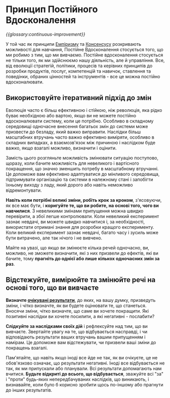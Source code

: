 # Принцип Постійного Вдосконалення

_{{glossary:continuous-improvement}}_

У той час як принципи [Емпіризму](section:principle-empiricism) та [Консенсусу](section:principle-consent) розкривають можливості для навчання, Постійне Вдосконалення стосується того, що ми робимо з тим, що ми вивчаємо. Постійне вдосконалення стосується не тільки того, як ми здійснюємо нашу діяльність, але й управління. Все, від еволюції стратегій, політики, процесів та керівних принципів до розробки продуктів, послуг, компетенцій та навичок, ставлення та поведінки, обраних цінностей та інструментів - все це можна постійно вдосконалювати.

## Використовуйте ітеративний підхід до змін

Еволюція часто є більш ефективною і стійкою, ніж революція, яка рідко буває необхідною або вартою, якщо ви не можете постійно вдосконалювати систему, коли це потрібно. Особливо в складному середовищі одночасне внесення багатьох змін до системи може призвести до безладу, який важко виправити. Наслідки більш масштабних втручань часто важко ефективно виміряти, особливо в складних випадках, а взаємозв'язок між причиною і наслідком буде важко, якщо взагалі можливо, визначити і оцінити.

Замість цього розгляньте можливість змінювати ситуацію поступово, щоразу, коли бачите можливість для невеликого і вартісного покращення, що значно зменшить потребу в масштабному втручанні. Це допоможе вам ефективно адаптуватися до мінливого середовища, підтримувати організацію та системи в належному стані і запобігти їхньому виходу з ладу, який дорого або навіть неможливо відремонтувати.

**Навіть коли потрібні великі зміни, робіть крок за кроком**, з'ясовуючи, як все має бути, і **коригуйте те, що ви робите, на основі того, чого ви навчилися**. З невеликими змінами припущення можна швидко перевірити, а збої легше контролювати. Коли невеликий експеримент зазнає невдачі, ви можете швидко навчитися і, за необхідності, використати отримані знання для розробки кращого експерименту. Коли великий експеримент зазнає невдачі, багато часу і зусиль може бути витрачено, але так нічого і не вивчено.

Майте на увазі, що якщо ви змінюєте кілька речей одночасно, ви, можливо, не зможете визначити, які з них призвели до ефектів, які ви бачите, тому **прагніть до однієї або лише кількох одночасних змін за раз**.

## Відстежуйте, вимірюйте та змінюйте речі на основі того, що ви вивчаєте

**Визначте [очікувані результати](section:clarify-intended-outcome)**, до яких, на вашу думку, призведуть зміни, і чітко визначте, як ви будете оцінювати те, що станеться. Вносячи зміни, чітко визначте, що саме ви хочете покращити. Які позитивні наслідки ви хочете посилити, а які негативні - послабити?

**Слідкуйте за наслідками своїх дій** і рефлексуйте над тим, що ви вивчаєте. Звертайте увагу на те, що відбувається насправді, і чи відповідають результати ваших втручань вашим припущенням і намірам. Це допоможе вам відстежувати, чи призвели ваші зміни до покращень взагалі.

Пам'ятайте, що навіть якщо іноді все йде не так, як ви очікуєте, це не обов'язково означає, що результати негативні. Іноді все відбувається не так, як ми припускали або планували. Всі результати допомагають нам вчитися. **Будьте відкриті до всього, що відбувається**, зважуйте всі "за" і "проти" будь-яких непередбачуваних наслідків, що виникають, і визнавайте, коли було б корисно зробити щось по-іншому або прагнути до інших результатів.
